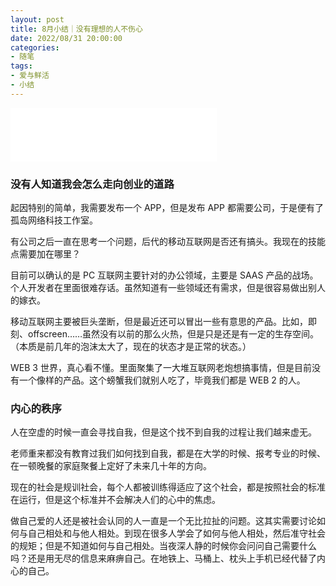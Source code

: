 ```yaml
---
layout: post
title: 8月小结｜没有理想的人不伤心
date: 2022/08/31 20:00:00
categories:
- 随笔
tags:
- 爱与鲜活
- 小结
---
```


<iframe frameborder="no" border="0" marginwidth="0" marginheight="0" width=330 height=86 src="//music.163.com/outchain/player?type=2&id=1305364671&auto=1&height=66"></iframe>

### 没有人知道我会怎么走向创业的道路

起因特别的简单，我需要发布一个 APP，但是发布 APP 都需要公司，于是便有了 孤岛网络科技工作室。

有公司之后一直在思考一个问题，后代的移动互联网是否还有搞头。我现在的技能点需要加在哪里？

目前可以确认的是 PC 互联网主要针对的办公领域，主要是 SAAS 产品的战场。个人开发者在里面很难存话。虽然知道有一些领域还有需求，但是很容易做出别人的嫁衣。

移动互联网主要被巨头垄断，但是最近还可以冒出一些有意思的产品。比如，即刻、offscreen……虽然没有以前的那么火热，但是只是还是有一定的生存空间。（本质是前几年的泡沫太大了，现在的状态才是正常的状态。）

WEB 3 世界，真心看不懂。里面聚集了一大堆互联网老炮想搞事情，但是目前没有一个像样的产品。这个螃蟹我们就别人吃了，毕竟我们都是 WEB 2 的人。

### 内心的秩序

人在空虚的时候一直会寻找自我，但是这个找不到自我的过程让我们越来虚无。

老师重来都没有教育过我们如何找到自我，都是在大学的时候、报考专业的时候、在一顿晚餐的家庭聚餐上定好了未来几十年的方向。

现在的社会是规训社会，每个人都被训练得适应了这个社会，都是按照社会的标准在运行，但是这个标准并不会解决人们的心中的焦虑。

做自己爱的人还是被社会认同的人一直是一个无比拉扯的问题。这其实需要讨论如何与自己相处和与他人相处。到现在很多人学会了如何与他人相处，然后准守社会的规矩；但是不知道如何与自己相处。当夜深人静的时候你会问问自己需要什么吗？还是用无尽的信息来麻痹自己。在地铁上、马桶上、枕头上手机已经代替了内心的自己。
